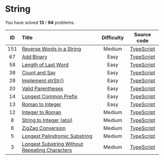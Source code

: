 # String 
 You have solved  **13** / **94** problems.

| ID | Title | Difficulty | Source code |
|:--:|:-----|:-----:|:-----:|
| 151 | [Reverse Words in a String](https://leetcode.com/problems/reverse-words-in-a-string/)| Medium | [TypeScript](../src/problems/151.reverse-words-in-a-string/index.ts) |
| 67 | [Add Binary](https://leetcode.com/problems/add-binary/)| Easy | [TypeScript](../src/problems/67.add-binary/index.ts) |
| 58 | [Length of Last Word](https://leetcode.com/problems/length-of-last-word/)| Easy | [TypeScript](../src/problems/58.length-of-last-word/index.ts) |
| 38 | [Count and Say](https://leetcode.com/problems/count-and-say/)| Easy | [TypeScript](../src/problems/38.count-and-say/index.ts) |
| 28 | [Implement strStr()](https://leetcode.com/problems/implement-strstr/)| Easy | [TypeScript](../src/problems/28.implement-strstr/index.ts) |
| 20 | [Valid Parentheses](https://leetcode.com/problems/valid-parentheses/)| Easy | [TypeScript](../src/problems/20.valid-parentheses/index.ts) |
| 14 | [Longest Common Prefix](https://leetcode.com/problems/longest-common-prefix/)| Easy | [TypeScript](../src/problems/14.longest-common-prefix/index.ts) |
| 13 | [Roman to Integer](https://leetcode.com/problems/roman-to-integer/)| Easy | [TypeScript](../src/problems/13.roman-to-integer/index.ts) |
| 12 | [Integer to Roman](https://leetcode.com/problems/integer-to-roman/)| Medium | [TypeScript](../src/problems/12.integer-to-roman/index.ts) |
| 8 | [String to Integer (atoi)](https://leetcode.com/problems/string-to-integer-atoi/)| Medium | [TypeScript](../src/problems/8.string-to-integer-(atoi)/index.ts) |
| 6 | [ZigZag Conversion](https://leetcode.com/problems/zigzag-conversion/)| Medium | [TypeScript](../src/problems/6.zigzag-conversion/index.ts) |
| 5 | [Longest Palindromic Substring](https://leetcode.com/problems/longest-palindromic-substring/)| Medium | [TypeScript](../src/problems/5.longest-palindromic-substring/index.ts) |
| 3 | [Longest Substring Without Repeating Characters](https://leetcode.com/problems/longest-substring-without-repeating-characters/)| Medium | [TypeScript](../src/problems/3.longest-substring-without-repeating-characters/index.ts) |
